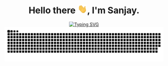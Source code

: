 <!-- 
<h1 align="center">Hello there <img src="https://raw.githubusercontent.com/ABSphreak/ABSphreak/master/gifs/Hi.gif" width="30px">, I'm Sanjay.
  <a href="https://git.io/typing-svg"><img src="https://readme-typing-svg.herokuapp.com?font=Fira+Code&weight=100&pause=1000&color=42B883&center=true&vCenter=true&width=500&lines=Software+Engineer;Always+learning+cool+things" alt="Typing SVG" /></a>
</h1> 
--!>

<h1 align="center">Hello there <img src="https://raw.githubusercontent.com/ABSphreak/ABSphreak/master/gifs/Hi.gif" width="30px">, I'm Sanjay.</h1>
<div align="center">
  <a href="https://git.io/typing-svg"><img src="https://readme-typing-svg.herokuapp.com?font=Fira+Code&weight=100&pause=1000&color=42B883&center=true&vCenter=true&width=500&lines=Software+Engineer;Always+learning+cool+things" alt="Typing SVG" /></a>
</div>

<div align="center">
  <a href="https://1999azzar.github.io/1999AZZAR/">
  <img  src="https://github.com/1999AZZAR/1999AZZAR/blob/main/resources/img/grid-snake.svg"
       alt="snake" /></a>
</div>

<Br />
